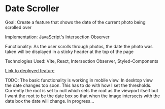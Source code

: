 # Date Scroller

Goal: Create a feature that shows the date of the current photo being scrolled over

Implementation: JavaScript's Intersection Observer

Functionality: As the user scrolls through photos, the date the photo was taken will be displayed in a sticky header at the top of the page

Technologies Used: Vite, React, Intersection Observer, Styled-Components

[Link to deployed feature](https://date-scroller.netlify.app)

TODO: The basic functionality is working in mobile view. In desktop view the date changes too soon. This has to do with how I set the thresholds. Currently the root is set to null which sets the root as the viewport itself but I want the root to be the date box so that when the image intersects with the date box the date will change. In progress...
